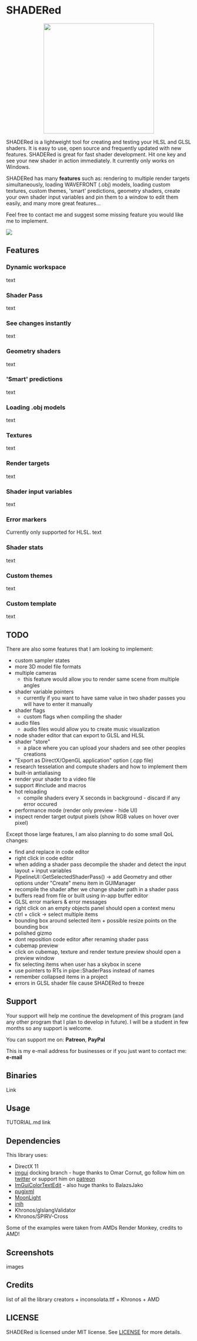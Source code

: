 # SHADERed

<p align="center">
<img width="300" src="./Screenshots/IMG1.png"/>
</p>

SHADERed is a lightweight tool for creating and testing your HLSL and GLSL shaders. It is easy to use,
open source and frequently updated with new features. SHADERed is great for fast shader development.
Hit one key and see your new shader in action immediately. It currently only works on Windows.

SHADERed has many **features** such as: rendering to multiple render targets simultaneously,
loading WAVEFRONT (.obj) models, loading custom textures, custom themes, 'smart' predictions,
geometry shaders, create your own shader input variables and pin them to a window to edit
them easily, and many more great features...

Feel free to contact me and suggest some missing feature you would like me to implement.

<img src="./Screenshots/IMG2.png"/>

## Features

### Dynamic workspace
text

### Shader Pass
text

### See changes instantly
text

### Geometry shaders
text

### 'Smart' predictions
text

### Loading .obj models
text

### Textures
text

### Render targets
text

### Shader input variables
text

### Error markers
Currently only supported for HLSL.
text

### Shader stats
text

### Custom themes
text

### Custom template
text


## TODO
There are also some features that I am looking to implement:
 - custom sampler states
 - more 3D model file formats
 - multiple cameras
   - this feature would allow you to render same scene from multiple angles
 - shader variable pointers
   - currently if you want to have same value in two shader passes you will have to enter it manually
 - shader flags
   - custom flags when compiling the shader
 - audio files
   - audio files would allow you to create music visualization
 - node shader editor that can export to GLSL and HLSL
 - shader "store"
   - a place where you can upload your shaders and see other peoples creations
 - "Export as DirectX/OpenGL application" option (.cpp file)
 - research tesselation and compute shaders and how to implement them
 - built-in antialiasing
 - render your shader to a video file
 - support #include and macros
 - hot reloading 
   - compile shaders every X seconds in background - discard if any error occured
 - performance mode (render only preview - hide UI)
 - inspect render target output pixels (show RGB values on hover over pixel)


Except those large features, I am also planning to do some small QoL changes:
 - find and replace in code editor
 - right click in code editor
 - when adding a shader pass decompile the shader and detect the input layout + input variables
 - PipelineUI::GetSelectedShaderPass() -> add Geometry and other options under "Create" menu item in GUIManager
 - recompile the shader after we change shader path in a shader pass
 - buffers read from file or built using in-app buffer editor
 - GLSL error markers & error messages
 - right click on an empty objects panel should open a context menu
 - ctrl + click -> select multiple items
 - bounding box around selected item + possible resize points on the bounding box
 - polished gizmo
 - dont reposition code editor after renaming shader pass
 - cubemap preview
 - click on cubemap, texture and render texture preview should open a preview window
 - fix selecting items when user has a skybox in scene
 - use pointers to RTs in pipe::ShaderPass instead of names
 - remember collapsed items in a project
 - errors in GLSL shader file cause SHADERed to freeze

## Support
Your support will help me continue the development of this program (and any other program
that I plan to develop in future). I will be a student in few months so any support is welcome.

You can support me on: **Patreon**, **PayPal**

This is my e-mail address for businesses or if you just want to contact me:
**e-mail**

## Binaries
Link

## Usage
TUTORIAL.md link

## Dependencies
This library uses:
 - DirectX 11
 - [imgui](https://github.com/ocornut/imgui/tree/docking) docking branch - huge thanks to Omar Cornut, go follow him on [twitter](https://twitter.com/ocornut) or support him on [patreon](https://www.patreon.com/imgui)
 - [ImGuiColorTextEdit](https://github.com/BalazsJako/ImGuiColorTextEdit) - also huge thanks to BalazsJako
 - [pugixml](https://github.com/zeux/pugixml)
 - [MoonLight](https://github.com/GeneralNote/MoonLight)
 - [inih](https://github.com/benhoyt/inih)
 - Khronos/glslangValidator
 - Khronos/SPIRV-Cross

Some of the examples were taken from AMDs Render Monkey, credits to AMD!

## Screenshots
images

## Credits
list of all the library creators
\+ inconsolata.ttf
\+ Khronos
\+ AMD

## LICENSE
SHADERed is licensed under MIT license. See [LICENSE](./LICENSE) for more details.